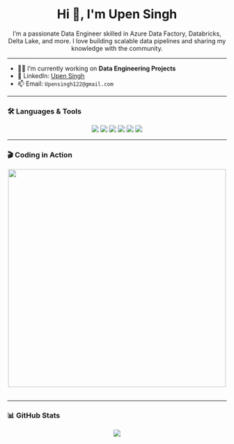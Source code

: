 
<h1 align="center">Hi 👋, I'm Upen Singh</h1>

<p align="center">
  I’m a passionate Data Engineer skilled in Azure Data Factory, Databricks, Delta Lake, and more. I love building scalable data pipelines and sharing my knowledge with the community.
</p>

---

- 🧑‍💻 I’m currently working on **Data Engineering Projects**
- 💼 LinkedIn: [Upen Singh](https://www.linkedin.com/in/your-profile/)
- 📫 Email: `Upensingh122@gmail.com`

---

### 🛠️ Languages & Tools


<p align="center">
  <img src="https://img.shields.io/badge/Azure_Data_Factory-0175C2?style=for-the-badge&logo=microsoftazure&logoColor=white"/>
  <img src="https://img.shields.io/badge/Databricks-E65A2F?style=for-the-badge&logo=databricks&logoColor=white"/>
  <img src="https://img.shields.io/badge/PySpark-FDEE21?style=for-the-badge&logo=apachespark&logoColor=black"/>
  <img src="https://img.shields.io/badge/Azure_SQL_Database-0078D4?style=for-the-badge&logo=microsoftsqlserver&logoColor=white"/>
  <img src="https://img.shields.io/badge/Python-3776AB?style=for-the-badge&logo=python&logoColor=white"/>
  <img src="https://img.shields.io/badge/SQL-005C84?style=for-the-badge&logo=mysql&logoColor=white"/>
</p>



---

### 🎬 Coding in Action

<p align="center">
  <img src="https://user-images.githubusercontent.com/74038190/212749695-a6817c5a-a794-462b-afca-1b5ce7dd5e63.gif" width="500">
<br><br>

</p>

---

### 📊 GitHub Stats

<p align="center">
<img src="https://github-readme-stats.vercel.app/api/top-langs/?username=upen122&layout=compact&theme=radical&hide=html,css"/>

</p>
